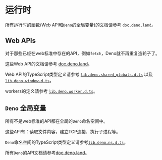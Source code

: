 # 运行时

所有运行时的函数(Web API和`Deno`的全局变量)的文档请参考
[`doc.deno.land`](https://doc.deno.land/https/github.com/denoland/deno/releases/latest/download/lib.deno.d.ts)。

## Web APIs

对于那些已经在web标准中存在的API，例如`fetch`，Deno就不再重复造轮子了。

这些Web API的文档请参考
[doc.deno.land](https://doc.deno.land/https/raw.githubusercontent.com/denoland/deno/master/cli/js/lib.deno.shared_globals.d.ts)。

Web API的TypeScript类型定义请参考
[`lib.deno.shared_globals.d.ts`](https://github.com/denoland/deno/blob/master/cli/js/lib.deno.shared_globals.d.ts)
以及
[`lib.deno.window.d.ts`](https://github.com/denoland/deno/blob/master/cli/js/lib.deno.window.d.ts)。

workers的定义请参考
[`lib.deno.worker.d.ts`](https://github.com/denoland/deno/blob/master/cli/js/lib.deno.worker.d.ts)。

## `Deno` 全局变量

所有不是web标准的API都在全局的`Deno`命名空间中。

这些API有：读取文件内容，建立TCP连接，执行子进程等。

`Deno`命名空间的TypeScript类型定义请参考[`lib.deno.ns.d.ts`](https://github.com/denoland/deno/blob/master/cli/js/lib.deno.ns.d.ts)。

所有`Deno`的API文档请参考[doc.deno.land](https://doc.deno.land/https/raw.githubusercontent.com/denoland/deno/master/cli/js/lib.deno.ns.d.ts)。